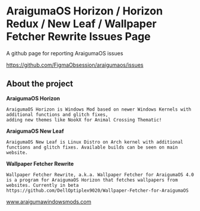 # AraigumaOS Horizon / Horizon Redux / New Leaf / Wallpaper Fetcher Rewrite Issues Page
A github page for reporting AraigumaOS issues

https://github.com/FigmaObsession/araigumaos/issues

## About the project
**AraigumaOS Horizon**

```AraigumaOS Code Name 'Horizon'
AraigumaOS Horizon is Windows Mod based on newer Windows Kernels with additional functions and glitch fixes,
adding new themes like NookX for Animal Crossing Thematic!
```
**AraigumaOS New Leaf**

```AraigumaOS Code Name 'New Leaf'  
AraigumaOS New Leaf is Linux Distro on Arch kernel with additional
functions and glitch fixes. Available builds can be seen on main website. 
```

**Wallpaper Fetcher Rewrite**
```
Wallpaper Fetcher Rewrite, a.k.a. Wallpaper Fetcher for AraigumaOS 4.0 is a program for AraigumaOS Horizon that fetches wallpapers from websites. Currently in beta
https://github.com/DellOptiplex9020/Wallpaper-Fetcher-for-AraigumaOS
```

www.araigumawindowsmods.com
